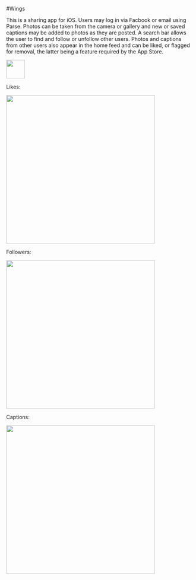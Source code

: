 #Wings

This is a sharing app for iOS. Users may log in via Facbook or email using Parse. Photos can be taken from the camera or gallery and new or saved captions may be added to photos as they are posted. A search bar allows the user to find and follow or unfollow other users. Photos and captions from other users also appear in the home feed and can be liked, or flagged for removal, the latter being a feature required by the App Store. 

<img src="http://i.imgur.com/iXm5jMN.png" width=50>

Likes:

<img src="http://i.imgur.com/KCgwJZu.png" width=400>

Followers:

<img src="http://i.imgur.com/TICtqfJ.png" width=400>

Captions:

<img src="http://i.imgur.com/yvF3hTr.png" width=400>
